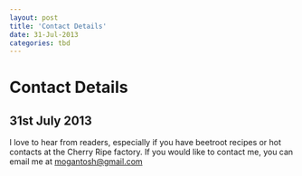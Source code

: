 ```yaml
---
layout: post
title: 'Contact Details'
date: 31-Jul-2013
categories: tbd
---
```


# Contact Details

## 31st July 2013

I love to hear from readers,   especially if you have beetroot recipes or hot contacts at the Cherry Ripe factory. If you would like to contact me, you can email me at mogantosh@gmail.com

